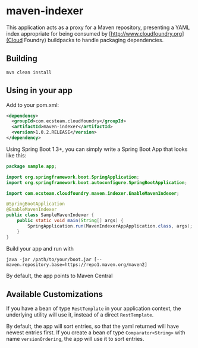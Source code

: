 # maven-indexer

This application acts as a proxy for a Maven repository, presenting a YAML index appropriate for being consumed by
[http://www.cloudfoundry.org](Cloud Foundry) buildpacks to handle packaging dependencies.

## Building

`mvn clean install`

## Using in your app
Add to your pom.xml:

```xml
<dependency>
  <groupId>com.ecsteam.cloudfoundry</groupId>
  <artifactId>maven-indexer</artifactId>
  <version>1.0.2.RELEASE</version>
</dependency>
```

Using Spring Boot 1.3+, you can simply write a Spring Boot App that looks like this:

```java
package sample.app;

import org.springframework.boot.SpringApplication;
import org.springframework.boot.autoconfigure.SpringBootApplication;

import com.ecsteam.cloudfoundry.maven.indexer.EnableMavenIndexer;

@SpringBootApplication
@EnableMavenIndexer
public class SampleMavenIndexer {
	public static void main(String[] args) {
		SpringApplication.run(MavenIndexerAppApplication.class, args);
	}
}
```

Build your app and run with

`java -jar /path/to/your/boot.jar [--maven.repository.base=https://repo1.maven.org/maven2]`

By default, the app points to Maven Central

## Available Customizations
If you have a bean of type `RestTemplate` in your application context, the underlying utility will use it,
instead of a direct `RestTemplate`.

By default, the app will sort entries, so that the yaml returned will have newest entries first. 
If you create a bean of type `Comparator<String>` with name `versionOrdering`, the app will use it
to sort entries.
